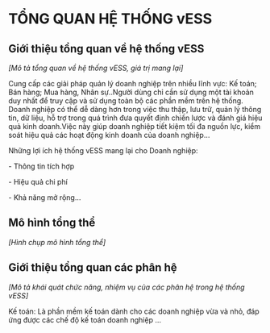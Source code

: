 # **TỔNG QUAN HỆ THỐNG vESS**

## **Giới thiệu tổng quan về hệ thống vESS**

*[Mô tả tổng quan về hệ thống vESS, giá trị mang lại]*

Cung cấp các giải pháp quản lý doanh nghiệp trên nhiều lĩnh vực: Kế toán; Bán hàng; Mua hàng, Nhân sự..Người dùng chỉ cần sử dụng một tài khoản duy nhất để truy cập và sử dụng toàn bộ các phần mềm trên hệ thống. Doanh nghiệp có thể dễ dàng hơn trong việc thu thập, lưu trữ, quản lý thông tin, dữ liệu, hỗ trợ trong quá trình đưa quyết định chiến lược và đánh giá hiệu quả kinh doanh.Việc này giúp doanh nghiệp tiết kiệm tối đa nguồn lực, kiểm soát hiệu quả các hoạt động kinh doanh của doanh nghiệp…

Những lợi ích hệ thống vESS mang lại cho Doanh nghiệp:

\-     Thông tin tích hợp

\-     Hiệu quả chi phí

\-     Khả năng mở rộng…

## **Mô hình tổng thể**

*[Hình chụp mô hình tổng thể]*

## **Giới thiệu tổng quan các phân hệ**

*[Mô tả khái quát chức năng, nhiệm vụ của các phân hệ trong hệ thống vESS]*

Kế toán: Là phần mềm kế toán dành cho các doanh nghiệp vừa và nhỏ, đáp ứng được các chế độ kế toán doanh nghiệp …
